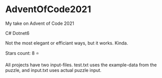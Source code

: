# AdventOfCode2021
My take on Advent of Code 2021

C# Dotnet6

Not the most elegant or efficiant ways, but it works. Kinda.

Stars count: 8 :star:

All projects have two input-files. test.txt uses the example-data from the puzzle, and input.txt uses actual puzzle input.